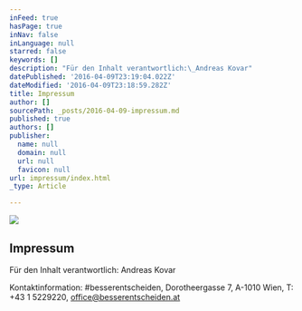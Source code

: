 ```yaml
---
inFeed: true
hasPage: true
inNav: false
inLanguage: null
starred: false
keywords: []
description: "Für den Inhalt verantwortlich:\_Andreas Kovar"
datePublished: '2016-04-09T23:19:04.022Z'
dateModified: '2016-04-09T23:18:59.282Z'
title: Impressum
author: []
sourcePath: _posts/2016-04-09-impressum.md
published: true
authors: []
publisher:
  name: null
  domain: null
  url: null
  favicon: null
url: impressum/index.html
_type: Article

---
```

![](https://the-grid-user-content.s3-us-west-2.amazonaws.com/13e8b87b-788e-4643-b5a3-111b954065f4.gif)

## Impressum

Für den Inhalt verantwortlich: Andreas Kovar

Kontaktinformation: \#besserentscheiden, Dorotheergasse 7,  A-1010 Wien, T: +43 1 5229220, office@besserentscheiden.at

[][0]

[0]: mailto:office@besserentscheiden.at